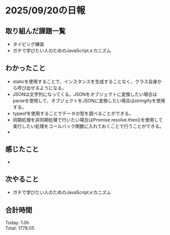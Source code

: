 # 2025/09/20の日報
## 取り組んだ課題一覧
* タイピング練習
* ガチで学びたい人のためのJavaScriptメカニズム
## わかったこと 
* staticを使用することで、インスタンスを生成することなく、クラス自身から呼び出せるようになる。
* JSONは文字列になってくる。JSONをオブジェクトに変換したい場合はparseを使用して、オブジェクトをJSONに変換したい場合はstringifyを使用する。
* typeofを使用することでデータの型を調べることができる。
* 同期処理を非同期処理で行いたい場合はPromise.resolve.then()を使用して実行したい処理をコールバック関数に入れておくことで行うことができる。
* 
## 感じたこと
* 
## 次やること
* ガチで学びたい人のためのJavaScriptメカニズム
##  合計時間 
Today: 1.0h<br>
Total: 1778.05

